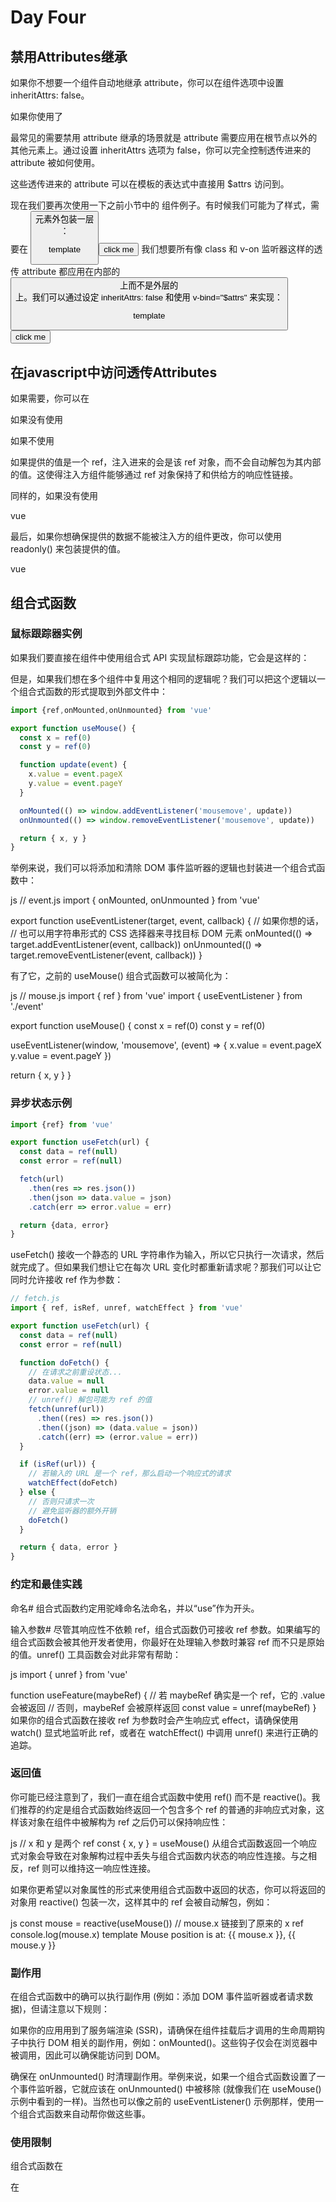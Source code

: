 # Day Four
## 禁用Attributes继承
如果你不想要一个组件自动地继承 attribute，你可以在组件选项中设置 inheritAttrs: false。

如果你使用了 <script setup>，你需要一个额外的 <script> 块来书写这个选项声明：

vue
<script>
// 使用普通的 <script> 来声明选项
export default {
  inheritAttrs: false
}
</script>

<script setup>
// ...setup 部分逻辑
</script>

最常见的需要禁用 attribute 继承的场景就是 attribute 需要应用在根节点以外的其他元素上。通过设置 inheritAttrs 选项为 false，你可以完全控制透传进来的 attribute 被如何使用。

这些透传进来的 attribute 可以在模板的表达式中直接用 $attrs 访问到。

现在我们要再次使用一下之前小节中的 <MyButton> 组件例子。有时候我们可能为了样式，需要在 <button> 元素外包装一层 <div>：

template
<div class="btn-wrapper">
  <button class="btn">click me</button>
</div>
我们想要所有像 class 和 v-on 监听器这样的透传 attribute 都应用在内部的 <button> 上而不是外层的 <div> 上。我们可以通过设定 inheritAttrs: false 和使用 v-bind="$attrs" 来实现：

template
<div class="btn-wrapper">
  <button class="btn" v-bind="$attrs">click me</button>
</div>

## 在javascript中访问透传Attributes
如果需要，你可以在 <script setup> 中使用 useAttrs() API 来访问一个组件的所有透传 attribute：

<script setup>
    import {useAttrs} from 'vue'
    const attrs = useAttrs()
</script>

如果没有使用 <script setup>，attrs 会作为 setup() 上下文对象的一个属性暴露：

```javascript
export default {
  setup(props, ctx) {
    // 透传 attribute 被暴露为 ctx.attrs
    console.log(ctx.attrs)
  }
}
```

# Day Five
## 插槽
### 插槽渲染作用域
插槽内容可以访问到父组件的数据作用域，因为插槽内容本身是在父组件模板中定义的。举例来说：

template
<span>{{ message }}</span>
<FancyButton>{{ message }}</FancyButton>
这里的两个 {{ message }} 插值表达式渲染的内容都是一样的。

插槽内容无法访问子组件的数据。Vue 模板中的表达式只能访问其定义时所处的作用域，这和 JavaScript 的词法作用域规则是一致的。换言之：

### 具名插槽
有时在一个组件中包含多个插槽出口是很有用的。举例来说，在一个 <BaseLayout> 组件中，有如下模板：

template
<div class="container">
  <header>
    <!-- 标题内容放这里 -->
  </header>
  <main>
    <!-- 主要内容放这里 -->
  </main>
  <footer>
    <!-- 底部内容放这里 -->
  </footer>
</div>
对于这种场景，<slot> 元素可以有一个特殊的 attribute name，用来给各个插槽分配唯一的 ID，以确定每一处要渲染的内容：

template
<div class="container">
  <header>
    <slot name="header"></slot>
  </header>
  <main>
    <slot></slot>
  </main>
  <footer>
    <slot name="footer"></slot>
  </footer>
</div>
这类带 name 的插槽被称为具名插槽 (named slots)。没有提供 name 的 <slot> 出口会隐式地命名为“default”。

在父组件中使用 <BaseLayout> 时，我们需要一种方式将多个插槽内容传入到各自目标插槽的出口。此时就需要用到具名插槽了：

要为具名插槽传入内容，我们需要使用一个含 v-slot 指令的 <template> 元素，并将目标插槽的名字传给该指令：

template
<BaseLayout>
  <template v-slot:header>
    <!-- header 插槽的内容放这里 -->
  </template>
</BaseLayout>
v-slot 有对应的简写 #，因此 <template v-slot:header> 可以简写为 <template #header>。其意思就是“将这部分模板片段传入子组件的 header 插槽中”。

下面我们给出完整的、向 <BaseLayout> 传递插槽内容的代码，指令均使用的是缩写形式：

template
<BaseLayout>
  <template #header>
    <h1>Here might be a page title</h1>
  </template>

  <template #default>
    <p>A paragraph for the main content.</p>
    <p>And another one.</p>
  </template>

  <template #footer>
    <p>Here's some contact info</p>
  </template>
</BaseLayout>

当一个组件同时接收默认插槽和具名插槽时，所有位于顶级的非 <template> 节点都被隐式地视为默认插槽的内容。所以上面也可以写成：

template
<BaseLayout>
  <template #header>
    <h1>Here might be a page title</h1>
  </template>

  <!-- 隐式的默认插槽 -->
  <p>A paragraph for the main content.</p>
  <p>And another one.</p>

  <template #footer>
    <p>Here's some contact info</p>
  </template>
</BaseLayout>

### 作用域插槽
在上面的渲染作用域中我们讨论到，插槽的内容无法访问到子组件的状态。

然而在某些场景下插槽的内容可能想要同时使用父组件域内和子组件域内的数据。要做到这一点，我们需要一种方法来让子组件在渲染时将一部分数据提供给插槽。

我们也确实有办法这么做！可以像对组件传递 props 那样，向一个插槽的出口上传递 attributes：

template
<!-- <MyComponent> 的模板 -->
<div>
  <slot :text="greetingMessage" :count="1"></slot>
</div>
当需要接收插槽 props 时，默认插槽和具名插槽的使用方式有一些小区别。下面我们将先展示默认插槽如何接受 props，通过子组件标签上的 v-slot 指令，直接接收到了一个插槽 props 对象：

template
<MyComponent v-slot="slotProps">
  {{ slotProps.text }} {{ slotProps.count }}
</MyComponent>
你可能想问什么样的场景才适合用到作用域插槽，这里我们来看一个 <FancyList> 组件的例子。它会渲染一个列表，并同时会封装一些加载远端数据的逻辑、使用数据进行列表渲染、或者是像分页或无限滚动这样更进阶的功能。然而我们希望它能够保留足够的灵活性，将对单个列表元素内容和样式的控制权留给使用它的父组件。我们期望的用法可能是这样的：

template
<FancyList :api-url="url" :per-page="10">
  <template #item="{body,username,likes}">
    <div class="item">
      <p>{{body}}</p>
      <p>by {{username}} | {{likes}} likes</p>
    </div>
  </template>
</FancyList>
在 <FancyList> 之中，我们可以多次渲染 <slot> 并每次都提供不同的数据 (注意我们这里使用了 v-bind 来传递插槽的 props)：

template
<ul>
  <li v-for="item of items">
    <slot name="item" v-bind="item"></slot>
  </li>
</ul>

## 依赖注入
### Provide(提供)
要为组件后代提供数据，需要使用到 provide() 函数：

vue
<script setup>
import { provide } from 'vue'

provide(/* 注入名 */ 'message', /* 值 */ 'hello!')
</script>
如果不使用 <script setup>，请确保 provide() 是在 setup() ****同步****调用的：

js
import { provide } from 'vue'

export default {
  setup() {
    provide(/* 注入名 */ 'message', /* 值 */ 'hello!')
  }
}
provide() 函数接收两个参数。第一个参数被称为注入名，可以是一个字符串或是一个 Symbol。后代组件会用注入名来查找期望注入的值。一个组件可以多次调用 provide()，使用不同的注入名，注入不同的依赖值。

第二个参数是提供的值，值可以是任意类型，包括响应式的状态，比如一个 ref：

js
import { ref, provide } from 'vue'

const count = ref(0)
provide('key', count)
提供的响应式状态使后代组件可以由此和提供者建立响应式的联系。

### 应用层Provide
除了在一个组件中提供依赖，我们还可以在整个应用层面提供依赖：

js
import { createApp } from 'vue'

const app = createApp({})

app.provide(/* 注入名 */ 'message', /* 值 */ 'hello!')
在应用级别提供的数据在该应用内的所有组件中都可以注入。这在你编写插件时会特别有用，因为插件一般都不会使用组件形式来提供值。

### inject(注入)
要注入上层组件提供的数据，需使用 inject() 函数：

vue
<script setup>
import { inject } from 'vue'

const message = inject('message')
</script>
如果提供的值是一个 ref，注入进来的会是该 ref 对象，而不会自动解包为其内部的值。这使得注入方组件能够通过 ref 对象保持了和供给方的响应性链接。

同样的，如果没有使用 <script setup>，inject() 需要在 setup() 内****同步***调用：

js
import { inject } from 'vue'

export default {
  setup() {
    const message = inject('message')
    return { message }
  }
}

### 注入默认值
默认情况下，inject 假设传入的注入名会被某个祖先链上的组件提供。如果该注入名的确没有任何组件提供，则会抛出一个运行时警告。

如果在注入一个值时不要求必须有提供者，那么我们应该声明一个默认值，和 props 类似：

js
// 如果没有祖先组件提供 "message"
// `value` 会是 "这是默认值"
const value = inject('message', '这是默认值')
在一些场景中，默认值可能需要通过调用一个函数或初始化一个类来取得。为了避免在用不到默认值的情况下进行不必要的计算或产生副作用，我们可以使用工厂函数来创建默认值：

js
const value = inject('key', () => new ExpensiveClass())

### 和响应式数据配合使用
当提供 / 注入响应式的数据时，建议尽可能将任何对响应式状态的变更都保持在供给方组件中。这样可以确保所提供状态的声明和变更操作都内聚在同一个组件内，使其更容易维护。

有的时候，我们可能需要在注入方组件中更改数据。在这种情况下，我们推荐在供给方组件内声明并提供一个更改数据的方法函数：

vue
<!-- 在供给方组件内 -->
<script setup>
import { provide, ref } from 'vue'

const location = ref('North Pole')

function updateLocation() {
  location.value = 'South Pole'
}

provide('location', {
  location,
  updateLocation
})
</script>
vue
<!-- 在注入方组件 -->
<script setup>
import { inject } from 'vue'

const { location, updateLocation } = inject('location')
</script>

<template>
  <button @click="updateLocation">{{ location }}</button>
</template>
最后，如果你想确保提供的数据不能被注入方的组件更改，你可以使用 readonly() 来包装提供的值。

vue
<script setup>
import { ref, provide, readonly } from 'vue'

const count = ref(0)
provide('read-only-count', readonly(count))
</script>

## 组合式函数
### 鼠标跟踪器实例
如果我们要直接在组件中使用组合式 API 实现鼠标跟踪功能，它会是这样的：
<script setup>
  import {ref, onMounted, onUnmounted} from 'vue'

  const x = ref(0)
  const y = ref(0)

  function update(event) { 
    x.value = event.pageX
    y.value = event.pageY
  }

  onMounted(() => window.addEventListener('mousemove', update))
  onUnmounted(() => window.removeEventListener('mousemove', update))
</script>

<template>Mouse position is at: {{ x }}, {{ y }}</template>

但是，如果我们想在多个组件中复用这个相同的逻辑呢？我们可以把这个逻辑以一个组合式函数的形式提取到外部文件中：

```javascript
import {ref,onMounted,onUnmounted} from 'vue'

export function useMouse() { 
  const x = ref(0)
  const y = ref(0)

  function update(event) { 
    x.value = event.pageX
    y.value = event.pageY
  }

  onMounted(() => window.addEventListener('mousemove', update))
  onUnmounted(() => window.removeEventListener('mousemove', update))

  return { x, y }
}
```

<script setup>
import { useMouse } from './mouse.js'

const { x, y } = useMouse()
</script>

<template>Mouse position is at: {{ x }}, {{ y }}</template>

举例来说，我们可以将添加和清除 DOM 事件监听器的逻辑也封装进一个组合式函数中：

js
// event.js
import { onMounted, onUnmounted } from 'vue'

export function useEventListener(target, event, callback) {
  // 如果你想的话，
  // 也可以用字符串形式的 CSS 选择器来寻找目标 DOM 元素
  onMounted(() => target.addEventListener(event, callback))
  onUnmounted(() => target.removeEventListener(event, callback))
}

有了它，之前的 useMouse() 组合式函数可以被简化为：

js
// mouse.js
import { ref } from 'vue'
import { useEventListener } from './event'

export function useMouse() {
  const x = ref(0)
  const y = ref(0)

  useEventListener(window, 'mousemove', (event) => {
    x.value = event.pageX
    y.value = event.pageY
  })

  return { x, y }
}

### 异步状态示例
```javascript
import {ref} from 'vue'

export function useFetch(url) { 
  const data = ref(null)
  const error = ref(null)

  fetch(url)
    .then(res => res.json())
    .then(json => data.value = json)
    .catch(err => error.value = err)

  return {data, error}
}
```

<script setup>
import { useFetch } from './fetch.js'

const { data, error } = useFetch('...')
</script>

useFetch() 接收一个静态的 URL 字符串作为输入，所以它只执行一次请求，然后就完成了。但如果我们想让它在每次 URL 变化时都重新请求呢？那我们可以让它同时允许接收 ref 作为参数：

```javascript
// fetch.js
import { ref, isRef, unref, watchEffect } from 'vue'

export function useFetch(url) {
  const data = ref(null)
  const error = ref(null)

  function doFetch() {
    // 在请求之前重设状态...
    data.value = null
    error.value = null
    // unref() 解包可能为 ref 的值
    fetch(unref(url))
      .then((res) => res.json())
      .then((json) => (data.value = json))
      .catch((err) => (error.value = err))
  }

  if (isRef(url)) {
    // 若输入的 URL 是一个 ref，那么启动一个响应式的请求
    watchEffect(doFetch)
  } else {
    // 否则只请求一次
    // 避免监听器的额外开销
    doFetch()
  }

  return { data, error }
}
```

### 约定和最佳实践
命名#
组合式函数约定用驼峰命名法命名，并以“use”作为开头。

输入参数#
尽管其响应性不依赖 ref，组合式函数仍可接收 ref 参数。如果编写的组合式函数会被其他开发者使用，你最好在处理输入参数时兼容 ref 而不只是原始的值。unref() 工具函数会对此非常有帮助：

js
import { unref } from 'vue'

function useFeature(maybeRef) {
  // 若 maybeRef 确实是一个 ref，它的 .value 会被返回
  // 否则，maybeRef 会被原样返回
  const value = unref(maybeRef)
}
如果你的组合式函数在接收 ref 为参数时会产生响应式 effect，请确保使用 watch() 显式地监听此 ref，或者在 watchEffect() 中调用 unref() 来进行正确的追踪。

### 返回值
你可能已经注意到了，我们一直在组合式函数中使用 ref() 而不是 reactive()。我们推荐的约定是组合式函数始终返回一个包含多个 ref 的普通的非响应式对象，这样该对象在组件中被解构为 ref 之后仍可以保持响应性：

js
// x 和 y 是两个 ref
const { x, y } = useMouse()
从组合式函数返回一个响应式对象会导致在对象解构过程中丢失与组合式函数内状态的响应性连接。与之相反，ref 则可以维持这一响应性连接。

如果你更希望以对象属性的形式来使用组合式函数中返回的状态，你可以将返回的对象用 reactive() 包装一次，这样其中的 ref 会被自动解包，例如：

js
const mouse = reactive(useMouse())
// mouse.x 链接到了原来的 x ref
console.log(mouse.x)
template
Mouse position is at: {{ mouse.x }}, {{ mouse.y }}

### 副作用
在组合式函数中的确可以执行副作用 (例如：添加 DOM 事件监听器或者请求数据)，但请注意以下规则：

如果你的应用用到了服务端渲染 (SSR)，请确保在组件挂载后才调用的生命周期钩子中执行 DOM 相关的副作用，例如：onMounted()。这些钩子仅会在浏览器中被调用，因此可以确保能访问到 DOM。

确保在 onUnmounted() 时清理副作用。举例来说，如果一个组合式函数设置了一个事件监听器，它就应该在 onUnmounted() 中被移除 (就像我们在 useMouse() 示例中看到的一样)。当然也可以像之前的 useEventListener() 示例那样，使用一个组合式函数来自动帮你做这些事。

### 使用限制
组合式函数在 <script setup> 或 setup() 钩子中，应始终被同步地调用。在某些场景下，你也可以在像 onMounted() 这样的生命周期钩子中使用他们。

这个限制是为了让 Vue 能够确定当前正在被执行的到底是哪个组件实例，只有能确认当前组件实例，才能够：

将生命周期钩子注册到该组件实例上

将计算属性和监听器注册到该组件实例上，以便在该组件被卸载时停止监听，避免内存泄漏。

TIP

<script setup> 是唯一在调用 await 之后仍可调用组合式函数的地方。编译器会在异步操作之后自动为你恢复当前的组件实例。

## 自定义指令
我们已经介绍了两种在 Vue 中重用代码的方式：组件和组合式函数。组件是主要的构建模块，而组合式函数则侧重于有状态的逻辑。另一方面，自定义指令主要是为了重用涉及普通元素的底层 DOM 访问的逻辑。
<script setup>
// 在模版中启用 v-focus
const vFocus = { 
  mounted: el => el.focus()
}
</script>

<template>
<input v-focus />
</template>

在 <script setup> 中，任何以 v 开头的驼峰式命名的变量都可以被用作一个自定义指令。在上面的例子中，vFocus 即可以在模板中以 v-focus 的形式使用。
在没有使用 <script setup> 的情况下，自定义指令需要通过 directives 选项注册：

js
export default {
  setup() {
    /*...*/
  },
  directives: {
    // 在模板中启用 v-focus
    focus: {
      /* ... */
    }
  }
}
将一个自定义指令全局注册到应用层级也是一种常见的做法：
const app = createApp({})

// 使 v-focus 在所有组件中都可用
app.directive('focus', {
  /* ... */
})

### 简化形式
对于自定义指令来说，一个很常见的情况是仅仅需要在 mounted 和 updated 上实现相同的行为，除此之外并不需要其他钩子。这种情况下我们可以直接用一个函数来定义指令，如下所示：

template
<div v-color="color"></div>
js
app.directive('color', (el, binding) => {
  // 这会在 `mounted` 和 `updated` 时都调用
  el.style.color = binding.value
})

### 在组件上使用自定义指令
当在组件上使用自定义指令时，它会始终应用于组件的根节点，和透传 attributes 类似。
和 attribute 不同，指令不能通过 v-bind="$attrs" 来传递给一个不同的元素。
总的来说，不推荐在组件上使用自定义指令。

# Day Six
## Plugin
### 写法
插件 (Plugins) 是一种能为 Vue 添加全局功能的工具代码。下面是如何安装一个插件的示例：

```javascript
import { createApp } from 'vue'

const app = createApp({})

app.use(myPlugin, {
  /* 可选的选项 */
})
一个插件可以是一个拥有 install() 方法的对象，也可以直接是一个安装函数本身。安装函数会接收到安装它的应用实例和传递给 app.use() 的额外选项作为参数：

js
const myPlugin = {
  install(app, options) {
    // 配置此应用
  }
}
```
插件没有严格定义的使用范围，但是插件发挥作用的常见场景主要包括以下几种：

1.通过 app.component() 和 app.directive() 注册一到多个全局组件或自定义指令。

2.通过 app.provide() 使一个资源可被注入进整个应用。

3.向 app.config.globalProperties 中添加一些全局实例属性或方法

4.一个可能上述三种都包含了的功能库 (例如 vue-router)。

### 编写一个插件
为了更好地理解如何构建 Vue.js 插件，我们可以试着写一个简单的 i18n (国际化 (Internationalization) 的缩写) 插件。
export default { 
  install: (app, options) => { 

  }
}

<h1>{{ $translate('greetings.hello') }}</h1>

这个函数应当能够在任意模板中被全局调用。这一点可以通过在插件中将它添加到

```javascript
export default {
  install:(app, options) => { 
    app.config.globalProperties.$translate = (key) => { 
      return key.split('.').reduce((o, i) => { 
        if(o) return o[i]
      }, options)
    }
  }
}
```

我们的 $translate 函数会接收一个例如 greetings.hello 的字符串，在用户提供的翻译字典中查找，并返回翻译得到的值。
```javascript
import i18nPlugin from './plugins/i18n'

app.use(i18nPlugin, { 
  greetings: { 
    hello: 'Bonjour!'
  }
})
```
